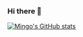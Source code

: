 ### Hi there 👋
[![Mingo's GitHub stats](https://github-readme-stats-mingo.vercel.app/api?username=mingo99&count_private=true&show_icons=true&theme=tokyonight)](https://github.com/anuraghazra/github-readme-stats)
<!--
**mingo99/mingo99** is a ✨ _special_ ✨ repository because its `README.md` (this file) appears on your GitHub profile.

Here are some ideas to get you started:

- 🔭 I’m currently working on ...
- 🌱 I’m currently learning ...
- 👯 I’m looking to collaborate on ...
- 🤔 I’m looking for help with ...
- 💬 Ask me about ...
- 📫 How to reach me: ...
- 😄 Pronouns: ...
- ⚡ Fun fact: ...
-->
